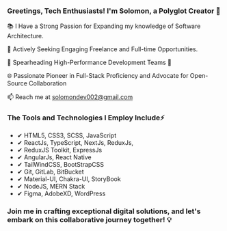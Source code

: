 ### Greetings, Tech Enthusiasts! I'm Solomon, a Polyglot Creator 🚀

📚 I Have a Strong Passion for Expanding my knowledge of Software Architecture.

🌟 Actively Seeking Engaging Freelance and Full-time Opportunities.

🏢 Spearheading High-Performance Development Teams 🚀

🌐 Passionate Pioneer in Full-Stack Proficiency and Advocate for Open-Source Collaboration

📫 Reach me at solomondev002@gmail.com

### The Tools and Technologies I Employ Include⚡ ###

 - ✔ HTML5, CSS3, SCSS, JavaScript
 - ✔ ReactJs, TypeScript, NextJs, ReduxJs,
 - ✔ ReduxJS Toolkit, ExpressJs
 - ✔ AngularJs, React Native
 - ✔ TailWindCSS, BootStrapCSS
 - ✔ Git, GitLab, BitBucket
 - ✔ Material-UI, Chakra-UI, StoryBook
 - ✔ NodeJS, MERN Stack
 - ✔ Figma, AdobeXD, WordPress

### Join me in crafting exceptional digital solutions, and let's embark on this collaborative journey together! 💡
